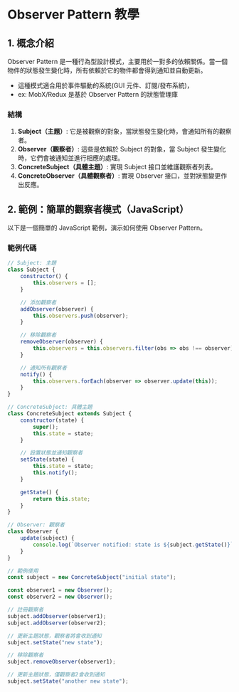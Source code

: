 # Observer Pattern 教學

## 1. **概念介紹**
Observer Pattern 是一種行為型設計模式，主要用於一對多的依賴關係。當一個物件的狀態發生變化時，所有依賴於它的物件都會得到通知並自動更新。
- 這種模式適合用於事件驅動的系統(GUI 元件、訂閱/發布系統)，
- ex: MobX/Redux  是基於 Observer Pattern 的狀態管理庫
### 結構
1. **Subject（主題）**: 它是被觀察的對象，當狀態發生變化時，會通知所有的觀察者。
2. **Observer（觀察者）**: 這些是依賴於 Subject 的對象，當 Subject 發生變化時，它們會被通知並進行相應的處理。
3. **ConcreteSubject（具體主題）**: 實現 Subject 接口並維護觀察者列表。
4. **ConcreteObserver（具體觀察者）**: 實現 Observer 接口，並對狀態變更作出反應。

## 2. **範例：簡單的觀察者模式（JavaScript）**

以下是一個簡單的 JavaScript 範例，演示如何使用 Observer Pattern。

### 範例代碼

```javascript
// Subject: 主題
class Subject {
    constructor() {
        this.observers = [];
    }

    // 添加觀察者
    addObserver(observer) {
        this.observers.push(observer);
    }

    // 移除觀察者
    removeObserver(observer) {
        this.observers = this.observers.filter(obs => obs !== observer);
    }

    // 通知所有觀察者
    notify() {
        this.observers.forEach(observer => observer.update(this));
    }
}

// ConcreteSubject: 具體主題
class ConcreteSubject extends Subject {
    constructor(state) {
        super();
        this.state = state;
    }

    // 設置狀態並通知觀察者
    setState(state) {
        this.state = state;
        this.notify();
    }

    getState() {
        return this.state;
    }
}

// Observer: 觀察者
class Observer {
    update(subject) {
        console.log(`Observer notified: state is ${subject.getState()}`);
    }
}

// 範例使用
const subject = new ConcreteSubject("initial state");

const observer1 = new Observer();
const observer2 = new Observer();

// 註冊觀察者
subject.addObserver(observer1);
subject.addObserver(observer2);

// 更新主題狀態，觀察者將會收到通知
subject.setState("new state");

// 移除觀察者
subject.removeObserver(observer1);

// 更新主題狀態，僅觀察者2會收到通知
subject.setState("another new state");
